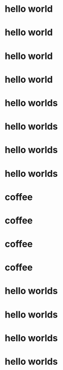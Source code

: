 # hello world
# hello world
# hello world
# hello world
# hello worlds
# hello worlds
# hello worlds
# hello worlds

# coffee
# coffee
# coffee
# coffee
# hello worlds
# hello worlds
# hello worlds
# hello worlds
